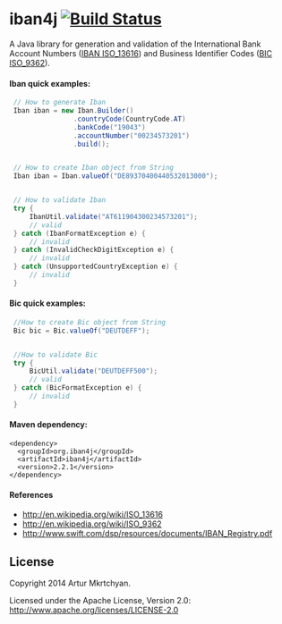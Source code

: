 iban4j [![Build Status](https://api.travis-ci.org/repositories/arturmkrtchyan/iban4j.png)](https://travis-ci.org/arturmkrtchyan/iban4j)
======

A Java library for generation and validation of the International Bank Account Numbers (<a href="http://en.wikipedia.org/wiki/ISO_13616" target="_blank">IBAN ISO_13616</a>) and Business Identifier Codes (<a href="http://en.wikipedia.org/wiki/ISO_9362" target="_blank">BIC ISO_9362</a>).


#### Iban quick examples:

```java
 // How to generate Iban
 Iban iban = new Iban.Builder()
                .countryCode(CountryCode.AT)
                .bankCode("19043")
                .accountNumber("00234573201")
                .build();


 // How to create Iban object from String
 Iban iban = Iban.valueOf("DE89370400440532013000");


 // How to validate Iban 
 try {
     IbanUtil.validate("AT611904300234573201");
     // valid
 } catch (IbanFormatException e) {
     // invalid
 } catch (InvalidCheckDigitException e) {
     // invalid
 } catch (UnsupportedCountryException e) {
     // invalid
 }
```

#### Bic quick examples:

```java
 //How to create Bic object from String
 Bic bic = Bic.valueOf("DEUTDEFF");


 //How to validate Bic
 try {
     BicUtil.validate("DEUTDEFF500");
     // valid
 } catch (BicFormatException e) {
     // invalid
 }
```

#### Maven dependency: 
```
<dependency>
  <groupId>org.iban4j</groupId>
  <artifactId>iban4j</artifactId>
  <version>2.2.1</version>
</dependency>
```

#### References

- http://en.wikipedia.org/wiki/ISO_13616
- http://en.wikipedia.org/wiki/ISO_9362
- http://www.swift.com/dsp/resources/documents/IBAN_Registry.pdf

## License
Copyright 2014 Artur Mkrtchyan.

Licensed under the Apache License, Version 2.0: http://www.apache.org/licenses/LICENSE-2.0
